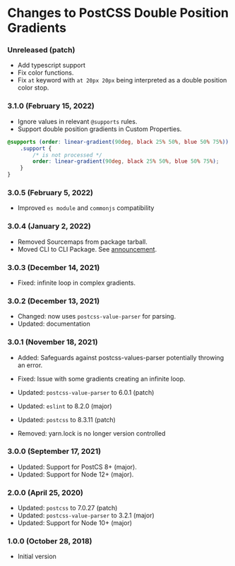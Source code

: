 # Changes to PostCSS Double Position Gradients

### Unreleased (patch)

- Add typescript support
- Fix color functions.
- Fix `at` keyword with `at 20px 20px` being interpreted as a double position color stop.

### 3.1.0 (February 15, 2022)

- Ignore values in relevant `@supports` rules.
- Support double position gradients in Custom Properties.

```css
@supports (order: linear-gradient(90deg, black 25% 50%, blue 50% 75%)) {
	.support {
		/* is not processed */
		order: linear-gradient(90deg, black 25% 50%, blue 50% 75%);
	}
}
```

### 3.0.5 (February 5, 2022)

- Improved `es module` and `commonjs` compatibility

### 3.0.4 (January 2, 2022)

- Removed Sourcemaps from package tarball.
- Moved CLI to CLI Package. See [announcement](https://github.com/csstools/postcss-plugins/discussions/121).

### 3.0.3 (December 14, 2021)

- Fixed: infinite loop in complex gradients.

### 3.0.2 (December 13, 2021)

- Changed: now uses `postcss-value-parser` for parsing.
- Updated: documentation

### 3.0.1 (November 18, 2021)

- Added: Safeguards against postcss-values-parser potentially throwing an error.

- Fixed: Issue with some gradients creating an infinite loop.

- Updated: `postcss-value-parser` to 6.0.1 (patch)
- Updated: `eslint` to 8.2.0 (major)
- Updated: `postcss` to 8.3.11 (patch)

- Removed: yarn.lock is no longer version controlled

### 3.0.0 (September 17, 2021)

- Updated: Support for PostCS 8+ (major).
- Updated: Support for Node 12+ (major).

### 2.0.0 (April 25, 2020)

- Updated: `postcss` to 7.0.27 (patch)
- Updated: `postcss-value-parser` to 3.2.1 (major)
- Updated: Support for Node 10+ (major)

### 1.0.0 (October 28, 2018)

- Initial version
